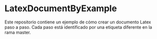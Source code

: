 # LatexDocumentByExample
Este repositorio contiene un ejemplo de cómo crear un documento Latex paso a paso. Cada paso está identificado por una etiqueta diferente en la rama master.
